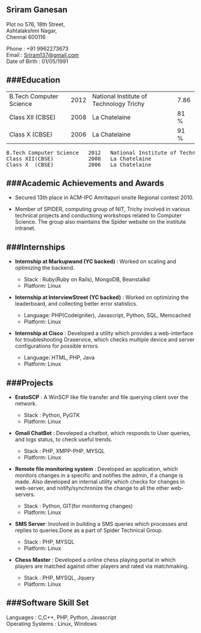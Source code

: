 Sriram Ganesan
--------------
Plot no 576, 18th Street,  
Ashtalakshmi Nagar,  
Chennai 600116  

Phone         : +91 9962273673  
Email         : Sriram137@gmail.com  
Date of Birth : 01/05/1991  

###Education
---------
<p>
<table>
    <tr>
        <td>B.Tech Computer Science</td>
        <td>2012 </td>
        <td>National Institute of Technology Trichy</td>
        <td>7.86</td>
    </tr>
    <tr>
        <td>Class XII (CBSE)</td>
        <td>2008 </td>
        <td>La Chatelaine</td>
        <td>81 %</td>
    </tr>
    <tr>
        <td>Class X   (CBSE)</td>
        <td> 2006 </td>
        <td>La Chatelaine</td>
        <td>91 % </td>
    </tr>
</table>
</p>

<pre>
B.Tech Computer Science   2012   National Institute of Technology  7.86
Class XII(CBSE)           2008   La Chatelaine                      81%
Class X  (CBSE)           2006   La Chatelaine                      91%
</pre>

###Academic Achievements and Awards
--------------------------------

* Secured 13th place in ACM-IPC Amritapuri onsite Regional contest 2010.

* Member of SPIDER, computing group of NIT, Trichy involved in various technical projects and conductiong workshops related to Computer Science. The group also maintains the Spider website on the institute intranet.

###Internships
-----------
* **Internship at Markupwand (YC backed)** : Worked on scaling and optimizing the backend.  
    * Stack   : Ruby(Ruby on Rails), MongoDB, Beanstalkd
    * Platform: Linux

* **Internship at InterviewStreet (YC backed)** : Worked on optimizing the
  leaderboard, and collecting better error statistics.  
    * Language: PHP(Codeigniter), Javascript, Python, SQL, Memcached
    * Platform: Linux

* **Internship at Cisco** : Developed a utility which provides a web-interface
  for troubleshooting Oraservice, which checks multiple device and server  
  configurations for possible errors.  
    * Language: HTML, PHP, Java
    * Platform: Linux

###Projects
--------
* **EratoSCP** : A WinSCP like file transfer and file querying client over the network.  
    * Stack   : Python, PyGTK
    * Platform: Linux

* **Gmail ChatBot** : Devoleped a chatbot, which responds to User queries, and logs status, to check useful trends.  
    * Stack   : PHP, XMPP-PHP, MYSQL
    * Platform: Linux

* **Remote file monitoring system** : Developed an application, which monitors changes in a specific and notifies the admin, if a change is made. Also developed an internal utility which checks for changes in web-server, and notify/synchronize the change to all the other web-servers.  
    * Stack   : Python, GIT(for monitoring changes)
    * Platform: Linux

* **SMS Server**: Involved in building a SMS queries which processes and replies to queries.Done as a part of Spider Technical Group.  
    * Stack   : PHP, MYSQL
    * Platform: Linux

* **Chess Master** : Developed a online chess playing portal in which players
  are matched against other players and rated via matchmaking.  
    * Stack   : PHP, MYSQL, Jquery
    * Platform: Linux

###Software Skill Set
------------------
Languages         : C,C++, PHP, Python, Javascript  
Operating Systems : Linux, Windows  

